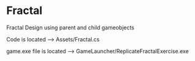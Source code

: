 # Fractal
Fractal Design using parent and child gameobjects

Code is located --> Assets/Fractal.cs

game.exe file is located --> GameLauncher/ReplicateFractalExercise.exe
